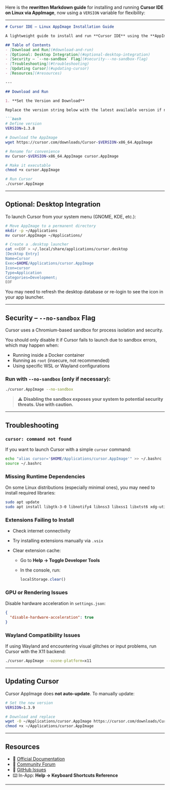 Here is the **rewritten Markdown guide** for installing and running **Cursor IDE on Linux via AppImage**, now using a `VERSION` variable for flexibility:

---

````markdown
# Cursor IDE – Linux AppImage Installation Guide

A lightweight guide to install and run **Cursor IDE** using the **AppImage** format on Linux. No root access or package manager required.

## Table of Contents
- [Download and Run](#download-and-run)
- [Optional: Desktop Integration](#optional-desktop-integration)
- [Security – `--no-sandbox` Flag](#security---no-sandbox-flag)
- [Troubleshooting](#troubleshooting)
- [Updating Cursor](#updating-cursor)
- [Resources](#resources)

---

## Download and Run

1. **Set the Version and Download**

Replace the version string below with the latest available version if needed:

```bash
# Define version
VERSION=1.3.8

# Download the AppImage
wget https://cursor.com/downloads/Cursor-$VERSION-x86_64.AppImage

# Rename for convenience
mv Cursor-$VERSION-x86_64.AppImage cursor.AppImage

# Make it executable
chmod +x cursor.AppImage

# Run Cursor
./cursor.AppImage
````

---

## Optional: Desktop Integration

To launch Cursor from your system menu (GNOME, KDE, etc.):

```bash
# Move AppImage to a permanent directory
mkdir -p ~/Applications
mv cursor.AppImage ~/Applications/

# Create a .desktop launcher
cat <<EOF > ~/.local/share/applications/cursor.desktop
[Desktop Entry]
Name=Cursor
Exec=$HOME/Applications/cursor.AppImage
Icon=cursor
Type=Application
Categories=Development;
EOF
```

You may need to refresh the desktop database or re-login to see the icon in your app launcher.

---

## Security – `--no-sandbox` Flag

Cursor uses a Chromium-based sandbox for process isolation and security.

You should only disable it if Cursor fails to launch due to sandbox errors, which may happen when:

* Running inside a Docker container
* Running as `root` (insecure, not recommended)
* Using specific WSL or Wayland configurations

### Run with `--no-sandbox` (only if necessary):

```bash
./cursor.AppImage --no-sandbox
```

> ⚠️ **Disabling the sandbox exposes your system to potential security threats. Use with caution.**

---

## Troubleshooting

### `cursor: command not found`

If you want to launch Cursor with a simple `cursor` command:

```bash
echo "alias cursor='$HOME/Applications/cursor.AppImage'" >> ~/.bashrc
source ~/.bashrc
```

### Missing Runtime Dependencies

On some Linux distributions (especially minimal ones), you may need to install required libraries:

```bash
sudo apt update
sudo apt install libgtk-3-0 libnotify4 libnss3 libxss1 libxtst6 xdg-utils
```

### Extensions Failing to Install

* Check internet connectivity
* Try installing extensions manually via `.vsix`
* Clear extension cache:

  * Go to **Help → Toggle Developer Tools**
  * In the console, run:

    ```js
    localStorage.clear()
    ```

### GPU or Rendering Issues

Disable hardware acceleration in `settings.json`:

```json
{
  "disable-hardware-acceleration": true
}
```

### Wayland Compatibility Issues

If using Wayland and encountering visual glitches or input problems, run Cursor with the X11 backend:

```bash
./cursor.AppImage --ozone-platform=x11
```

---

## Updating Cursor

Cursor AppImage does **not auto-update**. To manually update:

```bash
# Set the new version
VERSION=1.3.9

# Download and replace
wget -O ~/Applications/cursor.AppImage https://cursor.com/downloads/Cursor-$VERSION-x86_64.AppImage
chmod +x ~/Applications/cursor.AppImage
```

---

## Resources

* 📘 [Official Documentation](https://docs.cursor.sh)
* 💬 [Community Forum](https://forum.cursor.sh)
* 🐞 [GitHub Issues](https://github.com/getcursor/cursor/issues)
* ⌨️ In-App: **Help → Keyboard Shortcuts Reference**

---

